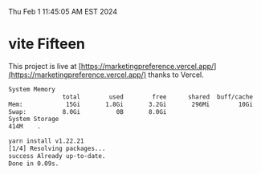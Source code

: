 Thu Feb  1 11:45:05 AM EST 2024

# vite Fifteen


This project is live at [https://marketingpreference.vercel.app/](https://marketingpreference.vercel.app/) thanks to Vercel.

```bash
System Memory
               total        used        free      shared  buff/cache   available
Mem:            15Gi       1.8Gi       3.2Gi       296Mi        10Gi        13Gi
Swap:          8.0Gi          0B       8.0Gi
System Storage
414M	.
```
```bash
yarn install v1.22.21
[1/4] Resolving packages...
success Already up-to-date.
Done in 0.09s.
```

